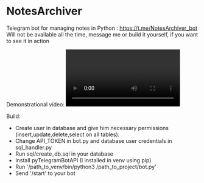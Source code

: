 # NotesArchiver
Telegram bot for managing notes in Python : https://t.me/NotesArchiver_bot<br>
Will not be available all the time, message me or build it yourself, if you want to see it in action

Demonstrational video:
<video src=""></video>

Build:
- Create user in database and give him necessary permissions (insert,update,delete,select on all tables).
- Change API_TOKEN in bot.py and database user credentials in sql_handler.py
- Run sql/create_db.sql in your database
- Install pyTelegramBotAPI (I installed in venv using pip)
- Run '/path_to_venv/bin/python3 /path_to_project/bot.py'
- Send '/start' to your bot
